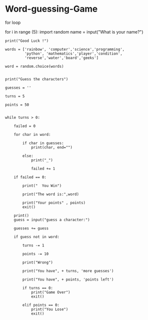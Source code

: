 # Word-guessing-Game
for loop

for i   in range (5):
    import random
    name = input("What is your name?")


    print("Good Luck !")

    words = ['rainbow', 'computer','science','programming',
             'python', 'mathematics','player','condition',
             'reverse','water','board','geeks']

    word = random.choice(words)


    print("Guess the characters")

    guesses = ''

    turns = 5

    points = 50


    while turns > 0:

        failed = 0

        for char in word:

            if char in guesses:
                print(char, end="")

            else:
                print("_")

                failed += 1

        if failed == 0:

            print("  You Win")

            print("The word is:",word)

            print("Your points" , points)
            exit()

        print()
        guess = input("guess a character:")

        guesses += guess

        if guess not in word:

            turns -= 1

            points -= 10

            print("Wrong")

            print("You have", + turns, 'more guesses')

            print("You have", + points, 'points left')

            if turns == 0:
                print("Game Over")
                exit()

            elif points == 0:
                print("You Lose")
                exit()
